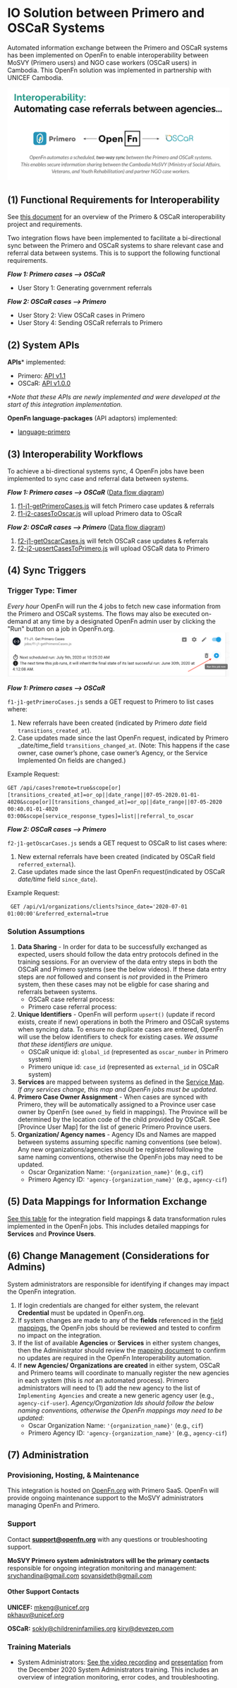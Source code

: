# IO Solution between Primero and OSCaR Systems
Automated information exchange between the Primero and OSCaR systems has been implemented on OpenFn to enable interoperability between MoSVY (Primero users) and NGO case workers (OSCaR users) in Cambodia. This OpenFn solution was implemented in partnership with UNICEF Cambodia. 

![cambodia-IO](./cambodia-IO.png)

## (1) Functional Requirements for Interoperability
See [this document](https://docs.google.com/document/d/1zNyWXHhbJ0u_v5oeFSRGGoam2KdwHEYgSuSJ33qFai8/edit#heading=h.rmgmdzhp7hd5) for an overview of the Primero & OSCaR interoperability project and requirements. 

Two integration flows have been implemented to facilitate a bi-directional sync between the Primero and OSCaR systems to share relevant case and referral data between systems. This is to support the following functional requirements.

_**Flow 1: Primero cases --> OSCaR**_
* User Story 1: Generating government referrals 

_**Flow 2: OSCaR cases --> Primero**_
* User Story 2: View OSCaR cases in Primero 
* User Story 4: Sending OSCaR referrals to Primero


## (2) System APIs
**APIs*** implemented:
* Primero: [API v1.1](https://docs.google.com/document/d/1jpaT2_UBBnc3PxPYlLMBEzNUkyfuxRZiksywG5MKM0Q/edit?usp=sharing)
* OSCaR: [API v1.0.0](https://app.swaggerhub.com/apis/Ro51/OSCaRInterop/1.0.0#/info)

_*Note that these APIs are newly implemented and were developed at the start of this integration implementation._

**OpenFn language-packages** (API adaptors) implemented: 
* [language-primero](https://github.com/OpenFn/language-primero)

## (3) Interoperability Workflows
To achieve a bi-directional systems sync, 4 OpenFn jobs have been implemented to sync case and referral data between systems.

_**Flow 1: Primero cases --> OSCaR**_ ([Data flow diagram](https://lucid.app/lucidchart/invitations/accept/f6751d0f-2e48-4978-a635-13b8a45d6b3e))
1. [f1-j1-getPrimeroCases.js](https://github.com/OpenFn/unicef-cambodia/blob/master/jobs/f1-j1-getPrimeroCases.js) will fetch Primero case updates & referrals
2. [f1-j2-casesToOscar.js](https://github.com/OpenFn/unicef-cambodia/blob/master/jobs/f1-j2-casesToOscar.js) will upload Primero data to OScaR

_**Flow 2: OSCaR cases --> Primero**_ ([Data flow diagram](https://lucid.app/lucidchart/invitations/accept/43b99cf0-7801-4ecc-882d-d404c0369a12))
1. [f2-j1-getOscarCases.js](https://github.com/OpenFn/unicef-cambodia/blob/master/jobs/f2-j1-getOscarCases.js) will fetch OSCaR case updates & referrals
2. [f2-j2-upsertCasesToPrimero.js](https://github.com/OpenFn/unicef-cambodia/blob/master/jobs/f2-j2-upsertCasesToPrimero.js) will upload OSCaR data to Primero


## (4) Sync Triggers
### Trigger Type: Timer

_Every hour_ OpenFn will run the 4 jobs to fetch new case information from the Primero and OSCaR systems. The flows may also be executed on-demand at any time by a designated OpenFn admin user by clicking the "Run" button on a job in OpenFn.org. 
![Run Job](/demo/run_job_now.png)

_**Flow 1: Primero cases --> OSCaR**_

<!--`GET ... ` -->
`f1-j1-getPrimeroCases.js` sends a GET request to Primero to list cases where: 
1. New referrals have been created (indicated by Primero _date_ field `transitions_created_at`).
2. Case updates made since the last OpenFn request, indicated by Primero _date/time_field `transitions_changed_at`. (Note: This happens if the case owner, case owner’s phone, case owner’s Agency, or the Service Implemented On fields are changed.) 

Example Request:
``` 
GET /api/cases?remote=true&scope[or][transitions_created_at]=or_op||date_range||07-05-2020.01-01-4020&scope[or][transitions_changed_at]=or_op||date_range||07-05-2020 00:40.01-01-4020 03:00&scope[service_response_types]=list||referral_to_oscar 
```

_**Flow 2: OSCaR cases --> Primero**_

`f2-j1-getOscarCases.js` sends a GET request to OSCaR to list cases where: 
<!--`GET ... ` -->
1. New external referrals have been created (indicated by OSCaR field `referred_external`). 
2. Case updates made since the last OpenFn request(indicated by OSCaR _date/time_ field `since_date`). 

Example Request:
```
 GET /api/v1/organizations/clients?since_date='2020-07-01 01:00:00'&referred_external=true
```
### Solution Assumptions 
1. **Data Sharing** - In order for data to be successfully exchanged as expected, users should follow the data entry protocols defined in the training sessions. For an overview of the data entry steps in both the OSCaR and Primero systems (see the below videos). If these data entry steps are _not_ followed and consent is _not_ provided in the Primero system, then these cases may not be eligble for case sharing and referrals between systems. 
   - OSCaR case referral process: 
   - Primero case referral process: 
2. **Unique Identifiers** - OpenFn will perform `upsert()` (update if record exists, create if new) operations in both the Primero and OSCaR systems when syncing data. To ensure no duplicate cases are entered, OpenFn will use the below identifiers to check for existing cases. _We assume that these identifiers are unique_. 
   - OSCaR unique id: `global_id` (represented as `oscar_number` in Primero system)
   - Primero unique id: `case_id` (represented as `external_id` in OSCaR system)
3. **Services** are mapped between systems as defined in the [Service Map](https://docs.google.com/spreadsheets/d/1x-KUJgOhaZlZYzJ935q9QXhPM0yobjEEuN-IJgIvmwA/edit#gid=1841308930). _If any services change, this map and OpenFn jobs must be updated._
4. **Primero Case Owner Assignment** - When cases are synced with Primero, they will be automatically assigned to a Province user case owner by OpenFn (see `owned_by` field in mappings). The Province will be determined by the location code of the child provided by OSCaR. See [Province User Map] for the list of generic Primero Province users. 
5. **Organization/ Agency names** - Agency IDs and Names are mapped between systems assuming specific naming conventions (see below). Any new organizations/agencies should be registered following the same naming conventions, otherwise the OpenFn jobs may need to be updated.  
    - Oscar Organization Name: `'{organization_name}'` (e.g., `cif`)
    - Primero Agency ID: `'agency-{organization_name}'` (e.g., `agency-cif`)

## (5) Data Mappings for Information Exchange
[See this table](https://docs.google.com/spreadsheets/d/1x-KUJgOhaZlZYzJ935q9QXhPM0yobjEEuN-IJgIvmwA/edit?usp=sharing) for the integration field mappings & data transformation rules implemented in the OpenFn jobs. This includes detailed mappings for **Services** and **Province Users**. 

## (6) Change Management (Considerations for Admins)
System administrators are responsible for identifying if changes may impact the OpenFn integration. 
1. If login credentials are changed for either system, the relevant **Credential** must be updated in OpenFn.org. 
2. If system changes are made to any of the **fields** referenced in the [field mappings](https://docs.google.com/spreadsheets/d/1x-KUJgOhaZlZYzJ935q9QXhPM0yobjEEuN-IJgIvmwA/edit?usp=sharing), the OpenFn jobs should be reviewed and tested to confirm no impact on the integration. 
3. If the list of available **Agencies** or **Services** in either system changes, then the Administrator should review the [mapping document](https://docs.google.com/spreadsheets/d/1x-KUJgOhaZlZYzJ935q9QXhPM0yobjEEuN-IJgIvmwA/edit?usp=sharing) to confirm no updates are required in the OpenFn Interoperability automation. 
4. If **new Agencies/ Organizations are created** in either system, OSCaR and Primero teams will coordinate to manually register the new agencies in each system (this is _not_ an automated process). Primero administrators will need to (1) add the new agency to the list of `Implementing Agencies` and create a new generic agency user (e.g., `agency-cif-user`). 
_Agency/Organization Ids should follow the below naming conventions, otherwise the OpenFn mappings may need to be updated_: 
    - Oscar Organization Name: `'{organization_name}'` (e.g., `cif`)
    - Primero Agency ID: `'agency-{organization_name}'` (e.g., `agency-cif`)

## (7) Administration
### Provisioning, Hosting, & Maintenance
This integration is hosted on [OpenFn.org](https://openfn.org/projects) with Primero SaaS. OpenFn will provide ongoing maintenance support to the MoSVY administrators managing OpenFn and Primero.  

### Support 
Contact **support@openfn.org** with any questions or troubleshooting support. 

**MoSVY Primero system administrators will be the primary contacts** responsible for ongoing integration monitoring and management: 
srychandina@gmail.com
sovansideth@gmail.com 

#### Other Support Contacts
**UNICEF:**
mkeng@unicef.org 		
pkhauv@unicef.org 

**OSCaR:**
sokly@childreninfamilies.org
kiry@devezep.com

### Training Materials
- System Administrators: [See the video recording](https://youtu.be/-5-Y9ZrK-aQ) and [presentation](https://docs.google.com/presentation/d/1aUprT1CwnEWtIax_PGxsPspXdR3mPy78rj6qt92dxeI/edit?usp=sharing) from the December 2020 System Administrators training. This includes an overview of integration monitoring, error codes, and troubleshooting. 
